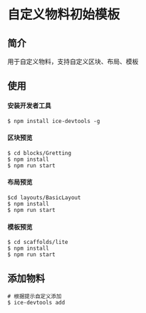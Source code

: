 # 自定义物料初始模板

## 简介

用于自定义物料，支持自定义区块、布局、模板

## 使用

#### 安装开发者工具

```
$ npm install ice-devtools -g
```

#### 区块预览

```
$ cd blocks/Gretting
$ npm install
$ npm run start
```

#### 布局预览

```
$cd layouts/BasicLayout
$ npm install
$ npm run start
```

#### 模板预览

```
$ cd scaffolds/lite
$ npm install
$ npm run start
```

## 添加物料

```
# 根据提示自定义添加
$ ice-devtools add
```
